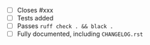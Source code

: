 <!-- Feel free to remove check-list items aren't relevant to your change -->

 - [ ] Closes #xxx
 - [ ] Tests added
 - [ ] Passes `ruff check . && black .`
 - [ ] Fully documented, including `CHANGELOG.rst`
